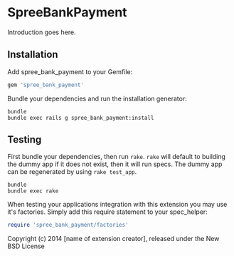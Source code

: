 SpreeBankPayment
================

Introduction goes here.

Installation
------------

Add spree_bank_payment to your Gemfile:

```ruby
gem 'spree_bank_payment'
```

Bundle your dependencies and run the installation generator:

```shell
bundle
bundle exec rails g spree_bank_payment:install
```

Testing
-------

First bundle your dependencies, then run `rake`. `rake` will default to building the dummy app if it does not exist, then it will run specs. The dummy app can be regenerated by using `rake test_app`.

```shell
bundle
bundle exec rake
```

When testing your applications integration with this extension you may use it's factories.
Simply add this require statement to your spec_helper:

```ruby
require 'spree_bank_payment/factories'
```

Copyright (c) 2014 [name of extension creator], released under the New BSD License
